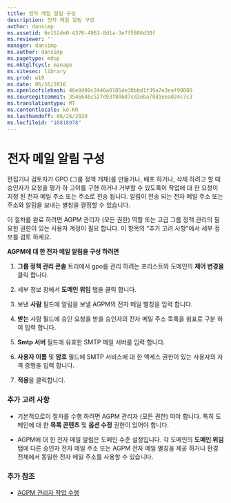 ```yaml
---
title: 전자 메일 알림 구성
description: 전자 메일 알림 구성
author: dansimp
ms.assetid: 6e152de0-4376-4963-8d1a-3e7f5866d30f
ms.reviewer: ''
manager: dansimp
ms.author: dansimp
ms.pagetype: mdop
ms.mktglfcycl: manage
ms.sitesec: library
ms.prod: w10
ms.date: 06/16/2016
ms.openlocfilehash: 46e8d00c2446a0185de30bbd1f39a7e3eaf90080
ms.sourcegitcommit: 354664bc527d93f80687cd2eba70d1eea024c7c3
ms.translationtype: MT
ms.contentlocale: ko-KR
ms.lasthandoff: 06/26/2020
ms.locfileid: "10818978"
---
```

# 전자 메일 알림 구성


편집기나 검토자가 GPO (그룹 정책 개체)를 만들거나, 배포 하거나, 삭제 하려고 할 때 승인자가 요청을 평가 하 고이를 구현 하거나 거부할 수 있도록이 작업에 대 한 요청이 지정 된 전자 메일 주소 또는 주소로 전송 됩니다. 알림이 전송 되는 전자 메일 주소 또는 주소와 알림을 보내는 별칭을 결정할 수 있습니다.

이 절차를 완료 하려면 AGPM 관리자 (모든 권한) 역할 또는 고급 그룹 정책 관리의 필요한 권한이 있는 사용자 계정이 필요 합니다. 이 항목의 "추가 고려 사항"에서 세부 정보를 검토 하세요.

**AGPM에 대 한 전자 메일 알림을 구성 하려면**

1.  **그룹 정책 관리 콘솔** 트리에서 gpo를 관리 하려는 포리스트와 도메인의 **제어 변경을** 클릭 합니다.

2.  세부 정보 창에서 **도메인 위임** 탭을 클릭 합니다.

3.  보낸 **사람** 필드에 알림을 보낼 AGPM의 전자 메일 별칭을 입력 합니다.

4.  **받는** 사람 필드에 승인 요청을 받을 승인자의 전자 메일 주소 목록을 쉼표로 구분 하 여 입력 합니다.

5.  **Smtp 서버** 필드에 유효한 SMTP 메일 서버를 입력 합니다.

6.  **사용자 이름** 및 **암호** 필드에 SMTP 서비스에 대 한 액세스 권한이 있는 사용자의 자격 증명을 입력 합니다.

7.  **적용**을 클릭합니다.

### 추가 고려 사항

-   기본적으로이 절차를 수행 하려면 AGPM 관리자 (모든 권한) 여야 합니다. 특히 도메인에 대 한 **목록 콘텐츠** 및 **옵션 수정** 권한이 있어야 합니다.

-   AGPM에 대 한 전자 메일 알림은 도메인 수준 설정입니다. 각 도메인의 **도메인 위임** 탭에 다른 승인자 전자 메일 주소 또는 AGPM 전자 메일 별칭을 제공 하거나 환경 전체에서 동일한 전자 메일 주소를 사용할 수 있습니다.

### 추가 참조

-   [AGPM 관리자 작업 수행](performing-agpm-administrator-tasks.md)

 

 





